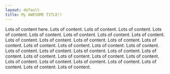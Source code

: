 ```yaml
---
layout: default
title: My AWESOME TITLE!!
---
```


Lots of content here. Lots of content. Lots of content. Lots of content. Lots of content. Lots of content. Lots of content. Lots of content. Lots of content. Lots of content. Lots of content. Lots of content. Lots of content. Lots of content. Lots of content. Lots of content. Lots of content. Lots of content. Lots of content. Lots of content. Lots of content. Lots of content. Lots of content. Lots of content. Lots of content. Lots of content. Lots of content. Lots of content. Lots of content. Lots of content. Lots of content. Lots of content. Lots of content. Lots of content.
